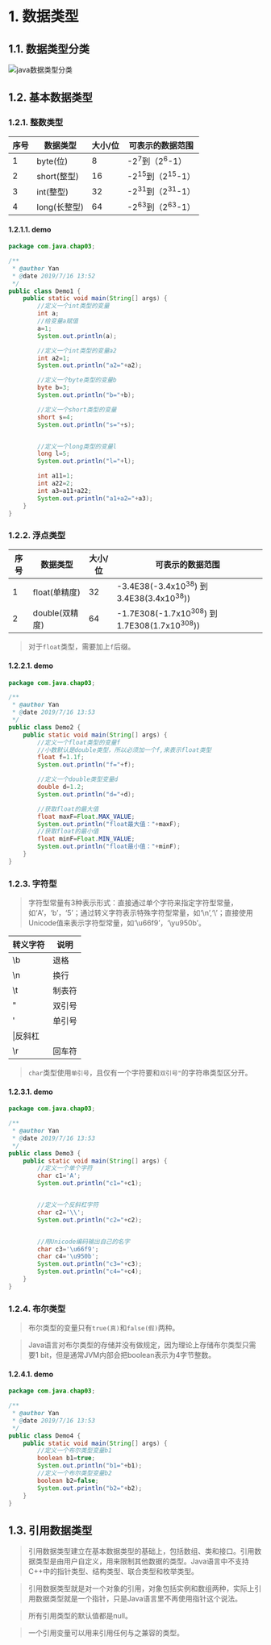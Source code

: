 # 1. 数据类型
## 1.1. 数据类型分类
![java数据类型分类](https://live.staticflickr.com/65535/48287266636_32ed239f62_z.jpg)

## 1.2. 基本数据类型
### 1.2.1. 整数类型
| 序号 | 数据类型     | 大小/位 | 可表示的数据范围                      |
| ---- | ------------ | ------- | ------------------------------------- |
| 1    | byte(位)     | 8       | -2<sup>7</sup>到（2<sup>6</sup>-1）   |
| 2    | short(整型)  | 16      | -2<sup>15</sup>到（2<sup>15</sup>-1） |
| 3    | int(整型)    | 32      | -2<sup>31</sup>到（2<sup>31</sup>-1） |
| 4    | long(长整型) | 64      | -2<sup>63</sup>到（2<sup>63</sup>-1） |

#### 1.2.1.1. demo
```java
package com.java.chap03;

/**
 * @author Yan
 * @date 2019/7/16 13:52
 */
public class Demo1 {
    public static void main(String[] args) {
        //定义一个int类型的变量
        int a;
        //给变量a赋值
        a=1;
        System.out.println(a);

        //定义一个int类型的变量a2
        int a2=1;
        System.out.println("a2="+a2);

        //定义一个byte类型的变量b
        byte b=3;
        System.out.println("b="+b);

        //定义一个short类型的变量
        short s=4;
        System.out.println("s="+s);


        //定义一个long类型的变量l
        long l=5;
        System.out.println("l="+l);

        int a11=1;
        int a22=2;
        int a3=a11+a22;
        System.out.println("a1+a2="+a3);
    }
}
```

### 1.2.2. 浮点类型
| 序号 | 数据类型       | 大小/位 | 可表示的数据范围                                                  |
| ---- | -------------- | ------- | ----------------------------------------------------------------- |
| 1    | float(单精度)  | 32      | -3.4E38(-3.4x10<sup>38</sup>) 到 3.4E38(3.4x10<sup>38</sup>))     |
| 2    | double(双精度) | 64      | -1.7E308(-1.7x10<sup>308</sup>) 到 1.7E308(1.7x10<sup>308</sup>)) |

>对于`float`类型，需要加上`f`后缀。

#### 1.2.2.1. demo
```java
package com.java.chap03;

/**
 * @author Yan
 * @date 2019/7/16 13:53
 */
public class Demo2 {
    public static void main(String[] args) {
        //定义一个float类型的变量f
        //小数默认是double类型，所以必须加一个f,来表示float类型
        float f=1.1f;
        System.out.println("f="+f);

        //定义一个double类型变量d
        double d=1.2;
        System.out.println("d="+d);

        //获取float的最大值
        float maxF=Float.MAX_VALUE;
        System.out.println("float最大值："+maxF);
        //获取float的最小值
        float minF=Float.MIN_VALUE;
        System.out.println("float最小值："+minF);
    }
}

```

### 1.2.3. 字符型
>字符型常量有3种表示形式：直接通过单个字符来指定字符型常量，如‘A’，‘b’，‘5’；通过转义字符表示特殊字符型常量，如‘\n’,‘\\’；直接使用Unicode值来表示字符型常量，如‘\u66f9’，‘\yu950b’。

| 转义字符  | 说明   |
| --------- | ------ |
| \b        | 退格   |
| \n        | 换行   |
| \t        | 制表符 |
| \"        | 双引号 |
| \'        | 单引号 |
| \\|反斜杠 |
| \r        | 回车符 |

>`char`类型使用`单引号`，且仅有一个字符要和`双引号"`的字符串类型区分开。

#### 1.2.3.1. demo
```java
package com.java.chap03;

/**
 * @author Yan
 * @date 2019/7/16 13:53
 */
public class Demo3 {
    public static void main(String[] args) {
        //定义一个单个字符
        char c1='A';
        System.out.println("c1="+c1);


        //定义一个反斜杠字符
        char c2='\\';
        System.out.println("c2="+c2);


        //用Unicode编码输出自己的名字
        char c3='\u66f9';
        char c4='\u950b';
        System.out.println("c3="+c3);
        System.out.println("c4="+c4);
    }
}
```

### 1.2.4. 布尔类型
>布尔类型的变量只有`true(真)`和`false(假)`两种。

>Java语言对布尔类型的存储并没有做规定，因为理论上存储布尔类型只需要1 bit，但是通常JVM内部会把boolean表示为4字节整数。

#### 1.2.4.1. demo
```java
package com.java.chap03;

/**
 * @author Yan
 * @date 2019/7/16 13:53
 */
public class Demo4 {
    public static void main(String[] args) {
        //定义一个布尔类型变量b1
        boolean b1=true;
        System.out.println("b1="+b1);
        //定义一个布尔类型变量b2
        boolean b2=false;
        System.out.println("b2="+b2);
    }
}
```

## 1.3. 引用数据类型
>引用数据类型建立在基本数据类型的基础上，包括数组、类和接口。引用数据类型是由用户自定义，用来限制其他数据的类型。Java语言中不支持C++中的指针类型、结构类型、联合类型和枚举类型。

>引用数据类型就是对一个对象的引用，对象包括实例和数组两种，实际上引用数据类型就是一个指针，只是Java语言里不再使用指针这个说法。

>所有引用类型的默认值都是null。

>一个引用变量可以用来引用任何与之兼容的类型。
